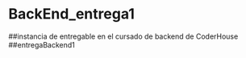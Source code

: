 # BackEnd_entrega1

##instancia de  entregable en el cursado de backend de CoderHouse
##entregaBackend1